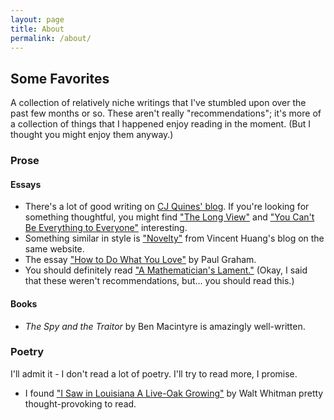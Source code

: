 ```yaml
---
layout: page
title: About
permalink: /about/
---
```


## Some Favorites

A collection of relatively niche writings that I've stumbled upon over the past few months or so. These aren't really "recommendations"; it's more of a collection of things that I happened enjoy reading in the moment. (But I thought you might enjoy them anyway.)

### Prose

#### Essays

- There's a lot of good writing on [CJ Quines' blog](https://mitadmissions.org/blogs/author/cjq/). If you're looking for something thoughtful, you might find ["The Long View"](https://mitadmissions.org/blogs/entry/the-long-view/) and ["You Can't Be Everything to Everyone"](https://mitadmissions.org/blogs/entry/you-cant-be-everything-to-everyone/) interesting.
- Something similar in style is ["Novelty"](https://mitadmissions.org/blogs/entry/novelty/) from Vincent Huang's blog on the same website.
- The essay ["How to Do What You Love"](http://www.paulgraham.com/love.html) by Paul Graham.
- You should definitely read ["A Mathematician's Lament."](https://www.maa.org/external_archive/devlin/LockhartsLament.pdf) (Okay, I said that these weren't recommendations, but... you should read this.)

#### Books

- *The Spy and the Traitor* by Ben Macintyre is amazingly well-written. 

### Poetry

I'll admit it - I don't read a lot of poetry. I'll try to read more, I promise.

- I found ["I Saw in Louisiana A Live-Oak Growing"](https://www.poetryfoundation.org/poems/45471/i-saw-in-louisiana-a-live-oak-growing) by Walt Whitman pretty thought-provoking to read.

[jekyll-organization]: https://github.com/jekyll

